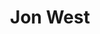 ---
title: "Jon West"
presenter_id: jon_west
permalink: /member_full_presentations/jon_west
layout: member_all_presentations
---